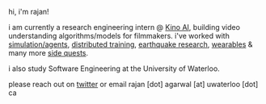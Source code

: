 hi, i'm rajan!

i am currently a research engineering intern @ [Kino AI](https://kino.ai), building video understanding algorithms/models for filmmakers. i've worked with [simulation/agents](https://humansimulation.ai), [distributed training](https://rajan.sh/work/arceus), [earthquake research](https://rajan.sh/work/shapeshift), [wearables](https://www.youtube.com/watch?v=Vmupugz2M1s) & many more [side quests](https://rajan.sh/work).

i also study Software Engineering at the University of Waterloo.

please reach out on [twitter](https://x.com/_rajanagarwal) or email rajan [dot] agarwal [at] uwaterloo [dot] ca
